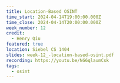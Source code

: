 ```yaml
---
title: Location-Based OSINT
time_start: 2024-04-14T19:00:00.000Z
time_close: 2024-04-14T20:00:00.000Z
week_number: 12
credit:
  - Henry Qiu
featured: true
location: Siebel CS 1404
slides: week-12_-location-based-osint.pdf
recording: https://youtu.be/NG6qlaumCsk
tags:
  - osint
---
```

